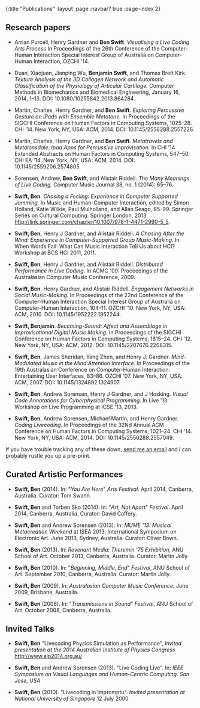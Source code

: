 {:title "Publications"
 :layout :page
 :navbar? true
 :page-index 2}

## Research papers

-   Arrian Purcell, Henry Gardner and **Ben Swift**. *Visualising a Live
    Coding Arts Process* In Proceedings of the 26th Conference of the
    Computer-Human Interaction Special Interest Group of Australia on
    Computer-Human Interaction, OZCHI '14.

-   Duan, Xiaojuan, Jianping Wu, **Benjamin Swift**, and Thomas
    Brett Kirk. *Texture Analysis of the 3D Collagen Network and
    Automatic Classification of the Physiology of Articular Cartilage.*
    Computer Methods in Biomechanics and Biomedical Engineering, January
    16, 2014, 1–13. DOI: 10.1080/10255842.2013.864284.

-   Martin, Charles, Henry Gardner, and **Ben Swift**. *Exploring
    Percussive Gesture on iPads with Ensemble Metatone.* In Proceedings
    of the SIGCHI Conference on Human Factors in Computing
    Systems, 1025–28. CHI '14. New York, NY, USA: ACM, 2014.
    DOI: 10.1145/2556288.2557226.

-   Martin, Charles, Henry Gardner, and **Ben Swift**. *Metatravels and
    Metalonsdale: Ipad Apps for Percussive Improvisation.* In CHI '14
    Extended Abstracts on Human Factors in Computing Systems, 547–50.
    CHI EA '14. New York, NY, USA: ACM, 2014.
    DOI: 10.1145/2559206.2574805.

-   Sorensen, Andrew, **Ben Swift**, and Alistair Riddell. *The Many
    Meanings of Live Coding.* Computer Music Journal 38, no. 1
    (2014): 65–76.

-   **Swift, Ben**. *Chasing a Feeling: Experience in Computer
    Supported Jamming.* In Music and Human-Computer Interaction, edited
    by Simon Holland, Katie Wilkie, Paul Mulholland, and Allan Seago,
    85–99. Springer Series on Cultural Computing. Springer London, 2013.
    <http://link.springer.com/chapter/10.1007/978-1-4471-2990-5_5>.

-   **Swift, Ben**, Henry J Gardner, and Alistair Riddell. *A Chasing
    After the Wind: Experience in Computer-Supported
    Group Music-Making.* In When Words Fail: What Can Music Interaction
    Tell Us about HCI? Workshop at BCS HCI 2011, 2011.

-   **Swift, Ben**, Henry J Gardner, and Alistair Riddell. *Distributed
    Performance in Live Coding.* In ACMC '09: Proceedings of the
    Australasian Computer Music Conference, 2009.

-   **Swift, Ben**, Henry Gardner, and Alistair Riddell. *Engagement
    Networks in Social Music-Making.* In Proceedings of the 22nd
    Conference of the Computer-Human Interaction Special Interest Group
    of Australia on Computer-Human Interaction, 104–11. OZCHI '10. New
    York, NY, USA: ACM, 2010. DOI: 10.1145/1952222.1952244.

-   **Swift, Benjamin**. *Becoming-Sound: Affect and Assemblage in
    Improvisational Digital Music Making.* In Proceedings of the SIGCHI
    Conference on Human Factors in Computing Systems, 1815–24. CHI '12.
    New York, NY, USA: ACM, 2012. DOI: 10.1145/2207676.2208315.

-   **Swift, Ben**, James Sheridan, Yang Zhen, and Henry J. Gardner.
    *Mind-Modulated Music in the Mind Attention Interface.* In
    Proceedings of the 19th Australasian Conference on Computer-Human
    Interaction: Entertaining User Interfaces, 83–86. OZCHI '07. New
    York, NY, USA: ACM, 2007. DOI: 10.1145/1324892.1324907.

-   **Swift, Ben**, Andrew Sorensen, Henry J Gardner, and J Hosking.
    *Visual Code Annotations for Cyberphysical Programming.* In Live
    '13: Workshop on Live Programming at ICSE '13, 2013.

-   **Swift, Ben**, Andrew Sorensen, Michael Martin, and Henry Gardner.
    *Coding Livecoding.* In Proceedings of the 32Nd Annual ACM
    Conference on Human Factors in Computing Systems, 1021–24. CHI '14.
    New York, NY, USA: ACM, 2014. DOI: 10.1145/2556288.2557049.

If you have trouble tracking any of these
down, [send me an email](mailto:ben.swift@anu.edu.au) and I can probably
rustle you up a pre-print.

## Curated Artistic Performances

-   **Swift, Ben** (2014). In: "*You Are Here*" *Arts Festival*. April
    2014, Canberra, Australia. Curator: Tom Swann.

-   **Swift, Ben** and Torben Sko (2014). In: "*Art, Not Apart*"
    *Festival*. April 2014, Canberra, Australia. Curator: David Caffery.

-   **Swift, Ben** and Andrew Sorensen (2013). In: *MUME '13: Musical
    Metacreation Weekend* at ISEA 2013: International Symposium on
    Electronic Art. June 2013, Sydney, Australia. Curator: Oliver Bown.

-   **Swift, Ben** (2013). In: *Revenant Media: Theremin '75
    Exhibition*, ANU School of Art. October 2013, Canberra, Australia.
    Curator: Martin Jolly.

-   **Swift, Ben** (2010). In: "*Beginning, Middle, End*" *Festival*,
    ANU School of Art. September 2010, Canberra, Australia. Curator:
    Martin Jolly.

-   **Swift, Ben** (2009). In: *Australasian Computer Music Conference*.
    June 2009, Brisbane, Australia.

-   **Swift, Ben** (2008). In: "*Transmissions in Sound*" *Festival*,
    ANU School of Art. October 2008, Canberra, Australia.

## Invited Talks

-   **Swift, Ben** "Livecoding Physics Simulation as Performance",
    *Invited presentation at the 2014 Australian Institute of Physics
    Congress* <http://www.aip2014.org.au/>

-   **Swift, Ben** and Andrew Sorensen (2013). "Live Coding Live". In:
    *IEEE Symposium on Visual Languages and Human-Centric Computing.
    San Jose, USA*

-   **Swift, Ben** (2010). "Livecoding in Impromptu". *Invited
    presentation at National University of Singapore* 12 July 2000
